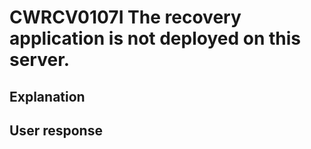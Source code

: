 # CWRCV0107I The recovery application is not deployed on this server.

## Explanation

## User response